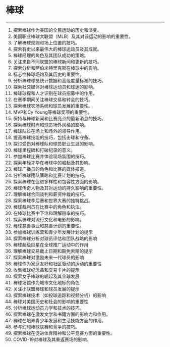# 棒球

---

1. 探索棒球作为美国的全民运动的历史和演变。
2. 美国职业棒球大联盟（MLB）及其对该运动的影响的重要性。
3. 了解棒球规则和场上位置的技巧。
4. 探索有史以来最伟大的棒球运动员及其成就。
5. 棒球经理的角色及其团队成功的策略。
6. 关注来自不同联盟的棒球新闻和更新的技巧。
7. 探索分析和萨伯米特里克斯在棒球中的影响。
8. 标志性棒球场馆及其历史的重要性。
9. 分析棒球球员统计数据和高级度量标准的技巧。
10. 探索社交媒体对棒球运动员和球迷的影响。
11. 棒球球探和人才识别在球员招募中的作用。
12. 在赛季期间关注棒球交易和转会的技巧。
13. 探索棒球农场系统和球员发展的重要性。
14. MVP和Cy Young等棒球奖项的重要性。
15. 保持与棒球新闻和比赛亮点的最新消息的技巧。
16. 探索棒球时尚和球员场外风格的影响。
17. 棒球队长在场上和场外的领导作用。
18. 提高棒球技能的技巧，包括击球和守备。
19. 探讨受伤对棒球队和球员职业生涯的影响。
20. 棒球里程碑和打破纪录的意义。
21. 参加棒球比赛并体验现场氛围的技巧。
22. 探索年轻才华在棒球中的崛起及其影响。
23. 棒球广播员的角色和比赛的媒体报道。
24. 分析棒球团队策略和比赛计划的技巧。
25. 探索棒球在促进多样性和包容性方面的影响。
26. 棒球传奇人物及其对运动的持久影响的重要性。
27. 理解棒球合同谈判和薪资仲裁的技巧。
28. 探索棒球季后赛和世界大赛的独特挑战。
29. 棒球裁判员在比赛中的角色和执法。
30. 在棒球比赛中下注和理解赔率的技巧。
31. 探索棒球对流行文化和电影的影响。
32. 棒球慈善事业和慈善计划的重要性。
33. 参加棒球训练营和青少年发展计划的提示
34. 探索棒球分析对球员评估和团队战略的影响
35. 棒球超级巨星在全球推广运动中的作用
36. 理解棒球交易截止日期和豁免索赔的提示
37. 探索棒球对激励未来一代球员的影响
38. 棒球作为家庭友好和社区驱动的运动的重要性
39. 收集棒球纪念品和交易卡片的提示
40. 探索女子棒球的崛起及其全球发展
41. 棒球场馆作为城市文化地标的角色
42. 关注小联盟棒球和球员发展的提示
43. 探索棒球技术（如投球追踪和视频分析）的影响
44. 棒球对美国历史和社会的影响的重要性
45. 分析棒球运动员力学和技术的技巧。
46. 探索棒球在激发文学和书籍方面的影响力和作用。
47. 棒球在培养青少年发展和生活技能方面的作用。
48. 参与幻想棒球联赛和竞争的技巧。
49. 探索棒球在促进体育精神和公平竞赛方面的重要性。
50. COVID-19对棒球及其重返赛场的影响。
